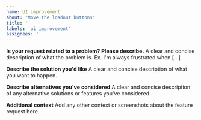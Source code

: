 ```yaml
---
name: UI improvement
about: "Move the loadout buttons"
title: ''
labels: 'ui improvement'
assignees: ''
---
```


**Is your request related to a problem? Please describe.** A clear and concise description of what the problem is. Ex.
I'm always frustrated when [...]

**Describe the solution you'd like** A clear and concise description of what you want to happen.

**Describe alternatives you've considered** A clear and concise description of any alternative solutions or features
you've considered.

**Additional context** Add any other context or screenshots about the feature request here.
